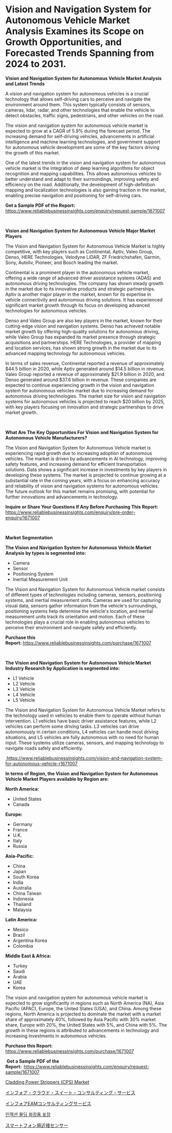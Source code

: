 <p><h1>Vision and Navigation System for Autonomous Vehicle Market Analysis Examines its Scope on Growth Opportunities, and Forecasted Trends Spanning from 2024 to 2031.</h1></p><p><strong>Vision and Navigation System for Autonomous Vehicle Market Analysis and Latest Trends</strong></p>
<p><p>A vision and navigation system for autonomous vehicles is a crucial technology that allows self-driving cars to perceive and navigate the environment around them. This system typically consists of sensors, cameras, lidar, radar, and other technologies that enable the vehicle to detect obstacles, traffic signs, pedestrians, and other vehicles on the road.</p><p>The vision and navigation system for autonomous vehicle market is expected to grow at a CAGR of 5.9% during the forecast period. The increasing demand for self-driving vehicles, advancements in artificial intelligence and machine learning technologies, and government support for autonomous vehicle development are some of the key factors driving the growth of this market.</p><p>One of the latest trends in the vision and navigation system for autonomous vehicle market is the integration of deep learning algorithms for object recognition and mapping capabilities. This allows autonomous vehicles to better understand and adapt to their surroundings, improving safety and efficiency on the road. Additionally, the development of high-definition mapping and localization technologies is also gaining traction in the market, enabling precise navigation and positioning for self-driving cars.</p></p>
<p><strong>Get a Sample PDF of the Report:&nbsp;</strong> <a href="https://www.reliablebusinessinsights.com/enquiry/request-sample/1671007">https://www.reliablebusinessinsights.com/enquiry/request-sample/1671007</a></p>
<p>&nbsp;</p>
<p><strong>Vision and Navigation System for Autonomous Vehicle Major Market Players</strong></p>
<p><p>The Vision and Navigation System for Autonomous Vehicle Market is highly competitive, with key players such as Continental, Aptiv, Valeo Group, Denso, HERE Technologies, Velodyne LiDAR, ZF Friedrichshafen, Garmin, Sony, Autoliv, Pioneer, and Bosch leading the market.</p><p>Continental is a prominent player in the autonomous vehicle market, offering a wide range of advanced driver assistance systems (ADAS) and autonomous driving technologies. The company has shown steady growth in the market due to its innovative products and strategic partnerships. Aptiv is another major player in the market, known for its expertise in vehicle connectivity and autonomous driving solutions. It has experienced significant market growth through its focus on developing advanced technologies for autonomous vehicles.</p><p>Denso and Valeo Group are also key players in the market, known for their cutting-edge vision and navigation systems. Denso has achieved notable market growth by offering high-quality solutions for autonomous driving, while Valeo Group has expanded its market presence through strategic acquisitions and partnerships. HERE Technologies, a provider of mapping and location services, has shown strong growth in the market due to its advanced mapping technology for autonomous vehicles.</p><p>In terms of sales revenue, Continental reported a revenue of approximately $44.5 billion in 2020, while Aptiv generated around $14.5 billion in revenue. Valeo Group reported a revenue of approximately $21.9 billion in 2020, and Denso generated around $37.6 billion in revenue. These companies are expected to continue experiencing growth in the vision and navigation system for autonomous vehicles market due to increasing demand for autonomous driving technologies. The market size for vision and navigation systems for autonomous vehicles is projected to reach $20 billion by 2025, with key players focusing on innovation and strategic partnerships to drive market growth.</p></p>
<p>&nbsp;</p>
<p><strong>What Are The Key Opportunities For Vision and Navigation System for Autonomous Vehicle Manufacturers?</strong></p>
<p><p>The Vision and Navigation System for Autonomous Vehicle market is experiencing rapid growth due to increasing adoption of autonomous vehicles. The market is driven by advancements in AI technology, improving safety features, and increasing demand for efficient transportation solutions. Data shows a significant increase in investments by key players in developing these systems. The market is projected to continue growing at a substantial rate in the coming years, with a focus on enhancing accuracy and reliability of vision and navigation systems for autonomous vehicles. The future outlook for this market remains promising, with potential for further innovations and advancements in technology.</p></p>
<p><strong>Inquire or Share Your Questions If Any Before Purchasing This Report:</strong> <a href="https://www.reliablebusinessinsights.com/enquiry/pre-order-enquiry/1671007">https://www.reliablebusinessinsights.com/enquiry/pre-order-enquiry/1671007</a></p>
<p>&nbsp;</p>
<p><strong>Market Segmentation</strong></p>
<p><strong>The Vision and Navigation System for Autonomous Vehicle Market Analysis by types is segmented into:</strong></p>
<p><ul><li>Camera</li><li>Sensor</li><li>Positioning System</li><li>Inertial Measurement Unit</li></ul></p>
<p><p>The Vision and Navigation System for Autonomous Vehicle market consists of different types of technologies including cameras, sensors, positioning systems, and inertial measurement units. Cameras are used for capturing visual data, sensors gather information from the vehicle's surroundings, positioning systems help determine the vehicle's location, and inertial measurement units track its orientation and motion. Each of these technologies plays a crucial role in enabling autonomous vehicles to perceive their environment and navigate safely and efficiently.</p></p>
<p><strong>Purchase this Report:&nbsp;</strong><a href="https://www.reliablebusinessinsights.com/purchase/1671007">https://www.reliablebusinessinsights.com/purchase/1671007</a></p>
<p>&nbsp;</p>
<p><strong>The Vision and Navigation System for Autonomous Vehicle Market Industry Research by Application is segmented into:</strong></p>
<p><ul><li>L1 Vehicle</li><li>L2 Vehicle</li><li>L3 Vehicle</li><li>L4 Vehicle</li><li>L5 Vehicle</li></ul></p>
<p><p>The Vision and Navigation System for Autonomous Vehicle Market refers to the technology used in vehicles to enable them to operate without human intervention. L1 vehicles have basic driver assistance features, while L2 vehicles can perform some driving tasks. L3 vehicles can drive autonomously in certain conditions, L4 vehicles can handle most driving situations, and L5 vehicles are fully autonomous with no need for human input. These systems utilize cameras, sensors, and mapping technology to navigate roads safely and efficiently.</p></p>
<p><a href="https://www.reliablebusinessinsights.com/vision-and-navigation-system-for-autonomous-vehicle-r1671007">&nbsp;https://www.reliablebusinessinsights.com/vision-and-navigation-system-for-autonomous-vehicle-r1671007</a></p>
<p><strong>In terms of Region, the Vision and Navigation System for Autonomous Vehicle Market Players available by Region are:</strong></p>
<p>
    <p> <strong> North America: </strong>
        <ul>
            <li>United States</li>
            <li>Canada</li>
        </ul>
        </p> 
    <p> <strong> Europe: </strong>
        <ul>
            <li>Germany</li>
            <li>France</li>
            <li>U.K.</li>
            <li>Italy</li>
            <li>Russia</li>
        </ul>
        </p> 
    <p> <strong> Asia-Pacific: </strong>
        <ul>
            <li>China</li>
            <li>Japan</li>
            <li>South Korea</li>
            <li>India</li>
            <li>Australia</li>
            <li>China Taiwan</li>
            <li>Indonesia</li>
            <li>Thailand</li>
            <li>Malaysia</li>
        </ul>
        </p> 
    <p> <strong> Latin America: </strong>
        <ul>
            <li>Mexico</li>
            <li>Brazil</li>
            <li>Argentina Korea</li>
            <li>Colombia</li>
        </ul>
        </p> 
    <p> <strong> Middle East & Africa: </strong>
        <ul>
            <li>Turkey</li>
            <li>Saudi</li>
            <li>Arabia</li>
            <li>UAE</li>
            <li>Korea</li>
        </ul>
    </p>
    </p>
<p><p>The vision and navigation system for autonomous vehicle market is expected to grow significantly in regions such as North America (NA), Asia Pacific (APAC), Europe, the United States (USA), and China. Among these regions, North America is projected to dominate the market with a market share of approximately 40%, followed by Asia Pacific with 30% market share, Europe with 20%, the United States with 5%, and China with 5%. The growth in these regions is attributed to advancements in technology and increasing investments in autonomous vehicles.</p></p>
<p><strong>Purchase this Report: </strong><a href="https://www.reliablebusinessinsights.com/purchase/1671007">https://www.reliablebusinessinsights.com/purchase/1671007</a></p>
<p>&nbsp;<strong>Get a Sample PDF of the Report:&nbsp;&nbsp;</strong><a href="https://www.reliablebusinessinsights.com/enquiry/request-sample/1671007">https://www.reliablebusinessinsights.com/enquiry/request-sample/1671007</a></p>
<p><strong></strong></p>
<p><p><a href="https://issuu.com/reportprime-2/docs/cladding-power-strippers-cps-market-size-2030.pptx">Cladding Power Strippers (CPS) Market</a></p><p><a href="https://github.com/tubbs463/Market-Research-Report-List-1/blob/main/5213522106745.md">インフォア・クラウド・スイート・コンサルティング・サービス</a></p><p><a href="https://github.com/LeoraEber/Market-Research-Report-List-1/blob/main/6930537106746.md">インフォアEAMコンサルティングサービス</a></p><p><a href="https://github.com/FelipeGrrady654556/Market-Research-Report-List-2/blob/main/7629924100662.md">인젝션 몰딩 화장품 포장</a></p><p><a href="https://medium.com/@lewisbechtelar1964/%E3%82%B9%E3%83%9E%E3%83%BC%E3%83%88%E3%83%95%E3%82%A9%E3%83%B3%E7%94%A8%E3%83%97%E3%83%AD%E3%82%AD%E3%82%B7%E3%83%9F%E3%83%86%E3%82%A3%E3%82%BB%E3%83%B3%E3%82%B5%E3%83%BC%E3%81%AE%E5%B8%82%E5%A0%B4%E5%88%86%E6%9E%90-%E3%81%9D%E3%81%AEcagr-%E5%B8%82%E5%A0%B4%E3%82%BB%E3%82%B0%E3%83%A1%E3%83%B3%E3%83%86%E3%83%BC%E3%82%B7%E3%83%A7%E3%83%B3-%E3%81%8A%E3%82%88%E3%81%B3%E3%82%B0%E3%83%AD%E3%83%BC%E3%83%90%E3%83%AB%E7%94%A3%E6%A5%AD%E6%A6%82%E6%B3%81-267117531816">スマートフォン用近接センサー</a></p></p>